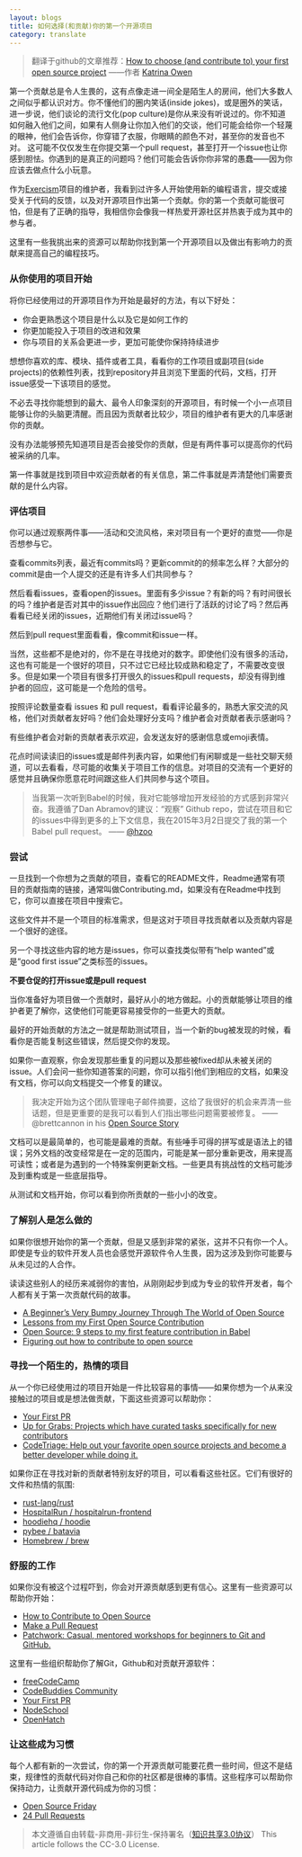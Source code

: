 ```yaml
---
layout: blogs
title: 如何选择(和贡献)你的第一个开源项目
category: translate
---
```

> 翻译于github的文章推荐：[How to choose (and contribute to) your first open source project](https://github.com/collections/choosing-projects)
 ——作者 [Katrina Owen](https://github.com/kytrinyx?page=2&tab=repositories)
 
第一个贡献总是令人生畏的，这有点像走进一间全是陌生人的房间，他们大多数人之间似乎都认识对方。你不懂他们的圈内笑话(inside jokes)，或是圈外的笑话，进一步说，他们谈论的流行文化(pop culture)是你从来没有听说过的。你不知道如何融入他们之间，如果有人侧身让你加入他们的交谈，他们可能会给你一个轻蔑的眼神，他们会告诉你，你穿错了衣服，你眼睛的颜色不对，甚至你的发音也不对。
这可能不仅仅发生在你提交第一个pull request，甚至打开一个issue也让你感到胆怯。你遇到的是真正的问题吗？他们可能会告诉你你非常的愚蠢——因为你应该去做点什么小玩意。

作为[Exercism](http://exercism.io)项目的维护者，我看到过许多人开始使用新的编程语言，提交或接受关于代码的反馈，以及对开源项目作出第一个贡献。你的第一个贡献可能很可怕，但是有了正确的指导，我相信你会像我一样热爱开源社区并热衷于成为其中的参与者。

这里有一些我挑出来的资源可以帮助你找到第一个开源项目以及做出有影响力的贡献来提高自己的编程技巧。

### 从你使用的项目开始
将你已经使用过的开源项目作为开始是最好的方法，有以下好处：

* 你会更熟悉这个项目是什么以及它是如何工作的
* 你更加能投入于项目的改进和效果
* 你与项目的关系会更进一步，更加可能使你保持持续进步

想想你喜欢的库、模块、插件或者工具，看看你的工作项目或副项目(side projects)的依赖性列表，找到repository并且浏览下里面的代码，文档，打开issue感受一下该项目的感觉。

不必去寻找你能想到的最大、最令人印象深刻的开源项目，有时候一个小一点项目能够让你的头脑更清醒。而且因为贡献者比较少，项目的维护者有更大的几率感谢你的贡献。

没有办法能够预先知道项目是否会接受你的贡献，但是有两件事可以提高你的代码被采纳的几率。

第一件事就是找到项目中欢迎贡献者的有关信息，第二件事就是弄清楚他们需要贡献的是什么内容。

### 评估项目
你可以通过观察两件事——活动和交流风格，来对项目有一个更好的直觉——你是否想参与它。

查看commits列表，最近有commits吗？更新commit的的频率怎么样？大部分的commit是由一个人提交的还是有许多人们共同参与？

然后看看issues，查看open的issues。里面有多少issue？有新的吗？有时间很长的吗？维护者是否对其中的issue作出回应？他们进行了活跃的讨论了吗？然后再看看已经关闭的issues，近期他们有关闭过issue吗？

然后到pull request里面看看，像commit和issue一样。

当然，这些都不是绝对的，你不是在寻找绝对的数字。即使他们没有很多的活动，这也有可能是一个很好的项目，只不过它已经比较成熟和稳定了，不需要改变很多。但是如果一个项目有很多打开很久的issues和pull requests，却没有得到维护者的回应，这可能是一个危险的信号。

按照评论数量查看 issues 和 pull request，看看评论最多的，熟悉大家交流的风格，他们对贡献者友好吗？他们会处理好分支吗？维护者会对贡献者表示感谢吗？

有些维护者会对新的贡献者表示欢迎，会发送友好的感谢信息或emoji表情。

花点时间读读旧的issues或是邮件列表内容，如果他们有闲聊或是一些社交聊天频道，可以去看看，尽可能的收集关于项目工作的信息。对项目的交流有一个更好的感觉并且确保你愿意花时间跟这些人们共同参与这个项目。

> 当我第一次听到Babel的时候，我对它能够增加开发经验的方式感到非常兴奋。我遵循了Dan Abramov的建议：“观察” Github repo，尝试在项目和它的issues中得到更多的上下文信息，我在2015年3月2日提交了我的第一个 Babel pull request。
—— [@hzoo](https://github.com/open-source/stories/hzoo)

### 尝试
一旦找到一个你想为之贡献的项目，查看它的README文件，Readme通常有项目的贡献指南的链接，通常叫做Contributing.md，如果没有在Readme中找到它，你可以直接在项目中搜索它。

这些文件并不是一个项目的标准需求，但是这对于项目寻找贡献者以及贡献内容是一个很好的途径。

另一个寻找这些内容的地方是issues，你可以查找类似带有“help wanted”或是“good first issue”之类标签的issues。

**不要仓促的打开issue或是pull request**

当你准备好为项目做一个贡献时，最好从小的地方做起。小的贡献能够让项目的维护者更了解你，这使他们可能更容易接受你的一些更大的贡献。

最好的开始贡献的方法之一就是帮助测试项目，当一个新的bug被发现的时候，看看你是否能复制这些错误，然后提交你的发现。

如果你一直观察，你会发现那些重复的问题以及那些被fixed却从未被关闭的issue。人们会问一些你知道答案的问题，你可以指引他们到相应的文档，如果没有文档，你可以向文档提交一个修复的建议。

>我决定开始为这个团队管理电子邮件摘要，这给了我很好的机会来弄清一些话题，但是更重要的是我可以看到人们指出哪些问题需要被修复。
—— @brettcannon in his [Open Source Story](https://github.com/open-source/stories/brettcannon)

文档可以是最简单的，也可能是最难的贡献。有些唾手可得的拼写或是语法上的错误；另外文档的改变经常是在一定的范围内，可能是某一部分重新更改，用来提高可读性；或者是为遇到的一个特殊案例更新文档。一些更具有挑战性的文档可能涉及到重构或是一些底层指导。

从测试和文档开始，你可以看到你所贡献的一些小小的改变。

### 了解别人是怎么做的
如果你很想开始你的第一个贡献，但是又感到非常的紧张，这并不只有你一个人。即使是专业的软件开发人员也会感觉开源软件令人生畏，因为这涉及到你可能要与从未见过的人合作。

读读这些别人的经历来减弱你的害怕，从刚刚起步到成为专业的软件开发者，每个人都有关于第一次贡献代码的故事。

* [A Beginner’s Very Bumpy Journey Through The World of Open Source](https://medium.freecodecamp.org/a-beginners-very-bumpy-journey-through-the-world-of-open-source-4d108d540b39)
* [Lessons from my First Open Source Contribution](https://dev.to/andy/lessons-from-my-first-open-source-contribution)
* [Open Source: 9 steps to my first feature contribution in Babel](https://maurobringolf.ch/2017/07/open-source-9-steps-to-my-first-feature-contribution-in-babel)
* [Figuring out how to contribute to open source](https://jvns.ca/blog/2017/08/06/contributing-to-open-source/)

### 寻找一个陌生的，热情的项目
从一个你已经使用过的项目开始是一件比较容易的事情——如果你想为一个从来没接触过的项目或是想法做贡献，下面这些资源可以帮助你：
* [Your First PR](https://yourfirstpr.github.io/)
* [Up for Grabs: Projects which have curated tasks specifically for new contributors](http://up-for-grabs.net/#/)
* [CodeTriage: Help out your favorite open source projects and become a better developer while doing it.](https://www.codetriage.com/)

如果你正在寻找对新的贡献者特别友好的项目，可以看看这些社区。它们有很好的文件和热情的氛围:

* [rust-lang/rust](https://github.com/rust-lang/rust)
* [HospitalRun / hospitalrun-frontend](https://github.com/HospitalRun/hospitalrun-frontend)
* [hoodiehq / hoodie](https://github.com/hoodiehq/hoodie)
* [pybee / batavia](https://github.com/pybee/batavia)
* [Homebrew / brew](https://github.com/Homebrew/brew)

### 舒服的工作
如果你没有被这个过程吓到，你会对开源贡献感到更有信心。这里有一些资源可以帮助你开始：
* [How to Contribute to Open Source](https://opensource.guide/how-to-contribute/)
* [Make a Pull Request](http://makeapullrequest.com/)
* [Patchwork: Casual, mentored workshops for beginners to Git and GitHub.](http://patchwork.github.io/)

这里有一些组织帮助你了解Git，Github和对贡献开源软件：
* [freeCodeCamp](https://github.com/freeCodeCamp)
* [CodeBuddies Community](https://github.com/codebuddiesdotorg)
* [Your First PR](https://github.com/yourfirstpr)
* [NodeSchool](https://github.com/nodeschool)
* [OpenHatch](https://github.com/openhatch)

### 让这些成为习惯
每个人都有新的一次尝试，你的第一个开源贡献可能要花费一些时间，但这不是结束，规律性的贡献代码对你自己和你的社区都是很棒的事情。这些程序可以帮助你保持动力，让贡献开源代码成为你的习惯：
* [Open Source Friday](https://github.com/ossfriday)
* [24 Pull Requests](https://github.com/24pullrequests)

> 本文遵循自由转载-非商用-非衍生-保持署名（[知识共享3.0协议](https://creativecommons.org/licenses/by-nc-nd/3.0/deed.zh)）
This article follows the CC-3.0 License.